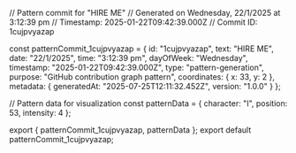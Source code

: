 // Pattern commit for "HIRE ME"
// Generated on Wednesday, 22/1/2025 at 3:12:39 pm
// Timestamp: 2025-01-22T09:42:39.000Z
// Commit ID: 1cujpvyazap

const patternCommit_1cujpvyazap = {
  id: "1cujpvyazap",
  text: "HIRE ME",
  date: "22/1/2025",
  time: "3:12:39 pm",
  dayOfWeek: "Wednesday",
  timestamp: "2025-01-22T09:42:39.000Z",
  type: "pattern-generation",
  purpose: "GitHub contribution graph pattern",
  coordinates: {
    x: 33,
    y: 2
  },
  metadata: {
    generatedAt: "2025-07-25T12:11:32.452Z",
    version: "1.0.0"
  }
};

// Pattern data for visualization
const patternData = {
  character: "I",
  position: 53,
  intensity: 4
};

export { patternCommit_1cujpvyazap, patternData };
export default patternCommit_1cujpvyazap;
